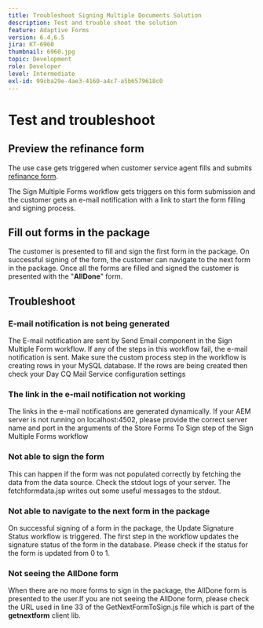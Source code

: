 ```yaml
---
title: Troubleshoot Signing Multiple Documents Solution
description: Test and trouble shoot the solution
feature: Adaptive Forms
version: 6.4,6.5
jira: KT-6960
thumbnail: 6960.jpg
topic: Development
role: Developer
level: Intermediate
exl-id: 99cba29e-4ae3-4160-a4c7-a5b6579618c0
---
```

# Test and troubleshoot


## Preview the refinance form

The use case gets triggered when customer service agent fills and submits [refinance form](http://localhost:4502/content/dam/formsanddocuments/formsandsigndemo/refinanceform/jcr:content?wcmmode=disabled). 

The Sign Multiple Forms workflow gets triggers on this form submission and the customer gets an e-mail notification with a link to start the form filling and signing process.

## Fill out forms in the package

The customer is presented to fill and sign the first form in the package. On successful signing of the form, the customer can navigate to the next form in the package. Once all the forms are filled and signed the customer is presented with the "**AllDone**" form.

## Troubleshoot

### E-mail notification is not being generated

The E-mail notification are sent by Send Email component in the Sign Multiple Form workflow. If any of the steps in this workflow fail, the e-mail notification is sent. Make sure the custom process step in the workflow is creating rows in your MySQL database. If the rows are being created then check your Day CQ Mail Service configuration settings

### The link in the e-mail notification not working

The links in the e-mail notifications are generated dynamically. If your AEM server is not running on localhost:4502, please provide the correct server name and port in the arguments of the Store Forms To Sign step of the Sign Multiple Forms workflow

### Not able to sign the form

This can happen if the form was not populated correctly by fetching the data from the data source. Check the stdout logs of your server. The fetchformdata.jsp writes out some useful messages to the stdout.

### Not able to navigate to the next form in the package

On successful signing of a form in the package, the Update Signature Status workflow is triggered. The first step in the workflow updates the signature status of the form in the database. Please check if the status for the form is updated from 0 to 1.

### Not seeing the AllDone form

When there are no more forms to sign in the package, the AllDone form is presented to the user.If you are not seeing the AllDone form, please check the URL used in line 33 of the GetNextFormToSign.js file which is part of the **getnextform** client lib.
